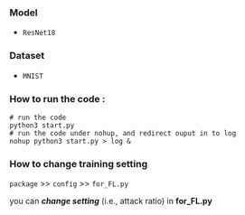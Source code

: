 ### Model
- ``ResNet18``

### Dataset
- ``MNIST`` 

### How to run the code :

```
# run the code
python3 start.py
# run the code under nohup, and redirect ouput in to log
nohup python3 start.py > log &
```

### How to change training setting

``package`` >> ``config`` >> ``for_FL.py``

you can ***change setting*** (i.e., attack ratio) in **for_FL.py**